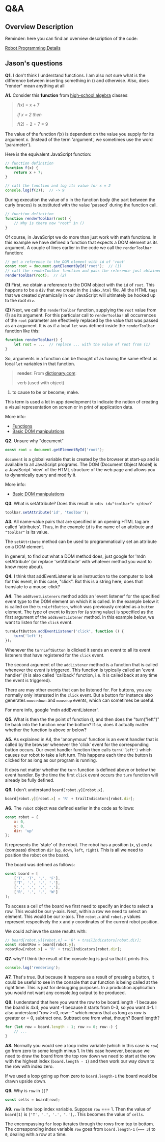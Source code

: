 # Q&A


## Overview Description

Reminder: here you can find an overview description of the code:

[Robot Programming Details](https://github.com/HackYourFuture/RobotApp/blob/master/robot-0/README.md)

## Jason's questions

**Q1.** I don't think I understand functions. I am also not sure what is the difference between inserting something in () and otherwise. Also, does "render" mean anything at all

**A1.** Consider this **function** from [high-school algebra](https://www.mathplanet.com/education/algebra-2/how-to-graph-functions-and-linear-equations/functions-and-linear-equations) classes:

> 𝑓(x) = x + 7
> 
> _if x = 2 then_
>
> 𝑓(2) = 2 + 7 = 9

The value of the function 𝑓(x) is dependent on the value you supply for its argument x. (Instead of the term 'argument', we sometimes use the word 'parameter').

Here is the equivalent JavaScript function:

```js
// function definition
function f(x) {
    return x + 7;
}

// call the function and log its value for x = 2
console.log(f(2));  // -> 9
```

During execution the value of x in the function body (the part between the curly braces) is substituted with the value 'passed' during the function call. 

```js
// function definition
function renderToolbar(root) {
    // Why is there now "root" in ()
}
```

Of course, in JavaScript we do more than just work with math functions. In this example we have defined a function that expects a DOM element as its argument. A couple of lines earlier in the code we call the `renderToolbar` function:

```js
// get a reference to the DOM element with id of 'root'
const root = document.getElementById('root');  // (1)
// call the renderToolbar function and pass the reference just obtained as a parameter
renderToolbar(root);  // (2) 
```

**(1)** First, we obtain a reference to the DOM object with the `id` of `root`. This happens to be a `div` that we create in the `index.html` file. All the HTML `tags` that we created dynamically in our JavaScript will ultimately be hooked up to the root `div`.

**(2)** Next, we call the `renderToolbar` function, supplying the `root` value from (1) as its argument. For this particular call to `renderToolbar` all occurrences of the `root` parameter are effectively replaced by the value that was passed as an argument. It is as if a local `let` was defined inside the `renderToolbar` function like this:

```js
function renderToolbar() {
    let root = ...  // replace ... with the value of root from (1)
}
```

So, arguments in a function can be thought of as having the same effect as local `let` variables in that function.

> **render**: From [dictionary.com](http://www.dictionary.com/browse/render?s=t):
> 
> verb (used with object)<br>
1. to cause to be or become; make.

This term is used a lot in app development to indicate the notion of creating a visual representation on screen or in print of application data.

More info:

- [Functions](https://github.com/HackYourFuture/JavaScript/blob/master/fundamentals/functions.md)
- [Basic DOM manipulations](https://github.com/HackYourFuture/JavaScript/blob/master/fundamentals/DOM_manipulation.md)

**Q2.** Unsure why "document"

```js
const root = document.getElementById('root');
```

`document` is a global variable that is created by the browser at start-up and is available to all JavaScript programs. The DOM (Document Object Model) is a JavaScript 'view' of the HTML structure of the web page and allows you to  dynamically query and modify it.

More info:

- [Basic DOM manipulations](https://github.com/HackYourFuture/JavaScript/blob/master/fundamentals/DOM_manipulation.md)

**Q3**. What is setAttribute? Does this result in `<div id="toolbar"> </div>`?

 ```js
 toolbar.setAttribute('id', 'toolbar');
 ```

**A3**. All name-value pairs that are specified in an opening HTML tag are called 'attributes'. Thus, in the example `id` is the name of an attribute and `"toolbar"` is its value.

The `setAttribute` method can be used to programmatically set an attribute on a DOM element.

In general, to find out what a DOM method does, just google for  'mdn setAttribute' (or replace 'setAttribute' with whatever method you want to know more about).

**Q4.** I think that addEventListener is an instruction to the computer to look for this event, in this case, "click".  But this is a string here, does that translate to a mouse-click?

**A4**. The `addEventListeners` method adds an 'event listener' for the specified event type to the DOM element on which it is called. In the example below it is called on the `turnLeftButton`, which was previously created as a `button` element. The type of event to listen for (a string value) is specified as the first argument of the `addEventListener` method. In this example below, we want to listen for the `click` event.

```js
turnLeftButton.addEventListener('click', function () {
    turn('left');
});
```

Whenever the `turnLeftButton` is clicked it sends an event to all its event listeners that have registered for the `click` event. 

The second argument of the `addListener` method is a function that is called whenever the event is triggered. This function is typically called an 'event handler' (it is also called 'callback' function, i.e. it is called back at any time the event is triggered).

There are may other events that can be listened for. For buttons, you are normally only interested in the `click` event. But a button for instance also generates `mousedown` and `mouseup` events, which can sometimes be useful.

For more info, google 'mdn addEventListener'.

**Q5**. What is then the the point of function (), and then does the "turn("left")" tie back into the function near the bottom?
If so, does it actually matter whether the function is above or below?

**A5.** As explained in A4, the 'anonymous' function is an event handler that is called by the browser whenever the 'click' event for the corresponding button occurs. Our event handler function then calls `turn('left')` which causes our robot to take a left turn. This happens each time the button is clicked for as long as our program is running.

It does not matter whether the `turn` function is defined above or below the event handler. By the time the first `click` event occurs the `turn` function will already be fully defined. 

**Q6.** I don't understand `board[robot.y][robot.x]`.

```js
board[robot.y][robot.x] = 'R' + trailIndicators[robot.dir];
```

**A6.** The `robot` object was defined earlier in the code as follows:

```js
const robot = {
    x: 0,
    y: 0,
    dir: 'up'
};
```

It represents the 'state' of the robot. The robot has a position (x, y) and a (compass) direction `dir` (`up`, `down`, `left`, `right`). This is all we need to position the robot on the board.

The board was defined as follows:

```js
const board = [
    ['T', 'T', '.', 'F'],
    ['T', '.', '.', '.'],
    ['.', '.', '.', '.'],
    ['R', '.', '.', 'W']
];
```

To access a cell of the board we first need to specify an index to select a row. This would be our y-axis. Next, within a row we need to select an element. This would be our x-axis. The `robot.x` and `robot.y` values represent respectively the x and y coordinates of the current robot position.

We could achieve the same results with:

```js
// board[robot.y][robot.x] = 'R' + trailIndicators[robot.dir];
const robotRow = board[robot.y];
robotRow[robot.x] = 'R' + trailIndicators[robot.dir];
```


**Q7.** why? I think the result of the console.log is just so that it prints this.

```js
console.log('rendering');
```

**A7.** That's true. But because it happens as a result of pressing a button, it could be useful to see in the console that our function is being called at the right time. This is just for debugging purposes. In a production application you would not want any console.log output to be produced.

**Q8.** I understand that here you want the row to be board.length -1 because the board is 4x4; you want -1 because it starts from 0-3, so you want 4-1. I also understand "row >=0, row--" which means that as long as row is greater or = 0, subtract one. Subtract one from what, though? Board length?

```js
for (let row = board.length - 1; row >= 0; row--) {
    // ...
}
```

**A8.** Normally you would see a loop index variable (which in this case is `row`) go from zero to some length minus 1. In this case however, because we need to draw the board from the top row down we need to start at the row with the highest index (`board.length - 1`) and then work our way down to the row with index zero.

If we used a loop going up from zero to `board.length-1` the board would be drawn upside down.

**Q9.** Why is `row` in `[]`?

```js
const cells = board[row];
```

**A9.** `row` is the loop index variable. Suppose `row` === 1. Then the value of `board[1]` is `['T', '.', '.', '.'],`. This becomes the value of `cells`. 

The encompassing `for` loop iterates through the rows from top to bottom. The corresponding index variable `row` goes from `board.length-1` (`=== 3`) to `0`, dealing with a row at a time.


